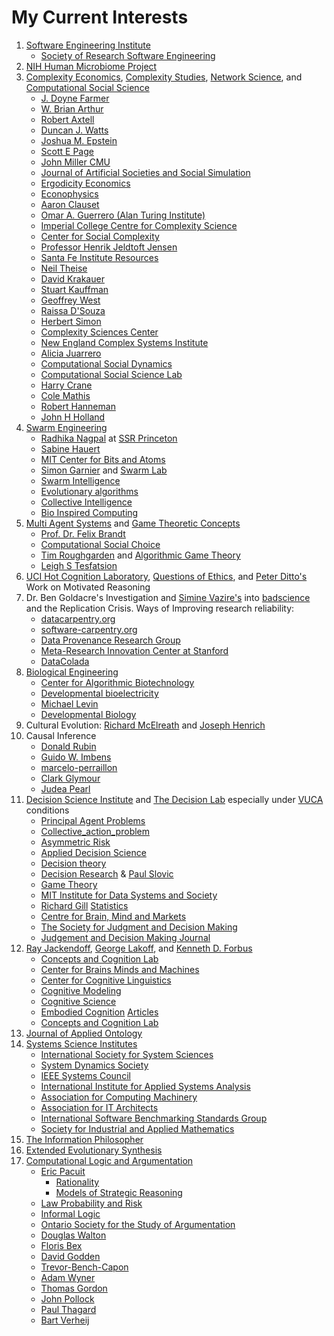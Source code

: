 # My Current Interests

1. [Software Engineering Institute](https://www.sei.cmu.edu/)
    * [Society of Research Software Engineering](https://society-rse.org/)
2. [NIH Human Microbiome Project](https://hmpdacc.org/)
3. [Complexity Economics](https://www.oxfordmartin.ox.ac.uk/programmes/economics), [Complexity Studies](https://complexsystemsupenn.com/), [Network Science](https://www.networkscienceinstitute.org/), and [Computational Social Science](https://science.gmu.edu/academics/departments-units/computational-data-sciences/computational-social-science-phd)
    * [J. Doyne Farmer](http://www.doynefarmer.com/)
    * [W. Brian Arthur](https://en.wikipedia.org/wiki/W._Brian_Arthur)
    * [Robert Axtell](https://css1.gmu.edu/~axtell/Rob/Home.html)
    * [Duncan J. Watts](https://duncanjwatts.com/)
    * [Joshua M. Epstein](https://publichealth.nyu.edu/faculty/joshua-epstein)
    * [Scott E Page](https://sites.lsa.umich.edu/scottepage/)
    * [John Miller CMU](https://www.cmu.edu/dietrich/sds/people/faculty/john-miller.html)
    * [Journal of Artificial Societies and Social Simulation](https://www.jasss.org/JASSS.html)
    * [Ergodicity Economics](https://ergodicityeconomics.com/)
    * [Econophysics](https://en.wikipedia.org/wiki/Econophysics)
    * [Aaron Clauset](https://aaronclauset.github.io/)
    * [Omar A. Guerrero (Alan Turing Institute)](https://oguerr.com/)
    * [Imperial College Centre for Complexity Science](https://www.imperial.ac.uk/complexity-science/)
    * [Center for Social Complexity](https://complexsystemstheory.net/centre-for-social-complexity-gmu/)
    * [Professor Henrik Jeldtoft Jensen](https://www.ma.imperial.ac.uk/~hjjens/)
    * [Santa Fe Institute Resources](https://www.complexityexplorer.org/explore/resources)
    * [Neil Theise](https://www.neiltheiseofficial.com/)
    * [David Krakauer](https://www.santafe.edu/people/profile/david-krakauer)
    * [Stuart Kauffman](https://scholar.google.com/citations?user=yoPM0F8AAAAJ&hl=en)
    * [Geoffrey West](https://www.santafe.edu/people/profile/geoffrey-west)
    * [Raissa D'Souza](https://scholar.google.com/citations?user=jM23vRsKxuIC&hl=en)
    * [Herbert Simon](https://en.wikipedia.org/wiki/Herbert_A._Simon)
    * [Complexity Sciences Center](https://csc.ucdavis.edu/Welcome.html)
    * [New England Complex Systems Institute](https://necsi.edu/)
    * [Alicia Juarrero](https://aliciajuarrerodotcom1.wordpress.com/)
    * [Computational Social Dynamics](https://picsolab.github.io/)
    * [Computational Social Science Lab](https://dgarcia.eu/)
    * [Harry Crane](https://www.harrycrane.com/)
    * [Cole Mathis](https://colemathis.github.io/)
    * [Robert Hanneman](https://faculty.ucr.edu/~hanneman/)
    * [John H Holland](https://en.wikipedia.org/wiki/John_Henry_Holland)
4. [Swarm Engineering](https://hauertlab.com/) 
    * [Radhika Nagpal](https://www.radhikanagpal.org/) at [SSR Princeton](https://ssr.princeton.edu/)
    * [Sabine Hauert](https://hauertlab.com/sabine-hauert/)
    * [MIT Center for Bits and Atoms](http://cba.mit.edu/)
    * [Simon Garnier](https://people.njit.edu/profile/garnier) and [Swarm Lab](https://www.theswarmlab.com/)
    * [Swarm Intelligence](https://en.wikipedia.org/wiki/Swarm_intelligence)
    * [Evolutionary algorithms](https://en.wikipedia.org/wiki/Category:Evolutionary_algorithms)
    * [Collective Intelligence](https://en.wikipedia.org/wiki/Collective_intelligence)
    * [Bio Inspired Computing](https://en.wikipedia.org/wiki/Bio-inspired_computing)
5. [Multi Agent Systems](https://en.wikipedia.org/wiki/Category:Multi-agent_systems) and [Game Theoretic Concepts](https://en.wikipedia.org/wiki/Category:Game_theory)
    * [Prof. Dr. Felix Brandt](https://www.cs.cit.tum.de/en/dss/brandt/)
    * [Computational Social Choice](https://youtube.com/playlist?list=PLOfTMPqb4h4YpejIw7acMsdUnBm51a-FD&si=XztGrBLGOVUHST7q)
    * [Tim Roughgarden](https://timroughgarden.org/) and [Algorithmic Game Theory](https://timroughgarden.org/f13/f13.html)
    * [Leigh S Tesfatsion](https://faculty.sites.iastate.edu/tesfatsi/)
6. [UCI Hot Cognition Laboratory](https://sites.uci.edu/peterdittolab/), [Questions of Ethics](https://www.ethicscenter.uci.edu/index.php), and [Peter Ditto's](https://scholar.google.com/citations?user=Lv4KzjIAAAAJ&hl=en) Work on Motivated Reasoning
7. Dr. Ben Goldacre's Investigation and [Simine Vazire's](https://www.simine.com/) into [badscience](https://www.badscience.net/) and the Replication Crisis. Ways of Improving research reliability:
    * [datacarpentry.org](https://datacarpentry.org/)
    * [software-carpentry.org](https://software-carpentry.org/)
    * [Data Provenance Research Group](https://www.eva.mpg.de/ecology/projects-and-research-groups/data-provenance/)
    * [Meta-Research Innovation Center at Stanford](https://metrics.stanford.edu/)
    * [DataColada](https://datacolada.org/)
8. [Biological Engineering](https://en.wikipedia.org/wiki/Category:Biological_engineering)
    * [Center for Algorithmic Biotechnology](https://cab.spbu.ru/)
    * [Developmental bioelectricity](https://en.wikipedia.org/wiki/Developmental_bioelectricity)
    * [Michael Levin](https://drmichaellevin.org/)
    * [Developmental Biology](https://en.wikipedia.org/wiki/Developmental_biology)
9. Cultural Evolution: [Richard McElreath](https://xcelab.net/rm/) and [Joseph Henrich](https://heb.fas.harvard.edu/people/joseph-henrich)
10. Causal Inference
    * [Donald Rubin](https://en.wikipedia.org/wiki/Donald_Rubin)
    * [Guido W. Imbens](https://www.gsb.stanford.edu/faculty-research/faculty/guido-w-imbens)
    * [marcelo-perraillon](https://clas.ucdenver.edu/marcelo-perraillon/)
    * [Clark Glymour](https://philpeople.org/profiles/clark-glymour)
    * [Judea Pearl](https://bayes.cs.ucla.edu/jp_home.html)
11. [Decision Science Institute](https://decisionsciences.org/) and [The Decision Lab](https://thedecisionlab.com/) especially under [VUCA](https://en.wikipedia.org/wiki/VUCA) conditions
    * [Principal Agent Problems](https://en.wikipedia.org/wiki/Principal%E2%80%93agent_problem)
    * [Collective_action_problem](https://en.wikipedia.org/wiki/Collective_action_problem)
    * [Asymmetric Risk](https://asymmetryobservations.com/definitions/asymmetry/asymmetrical-riskreward/)
    * [Applied Decision Science](https://www.applieddecisionscience.com/)
    * [Decision theory](https://en.wikipedia.org/wiki/Category:Decision_theory)
    * [Decision Research](https://www.decisionresearch.org/) & [Paul Slovic](https://en.wikipedia.org/wiki/Paul_Slovic)
    * [Game Theory](https://en.wikipedia.org/wiki/Category:Game_theory)
    * [MIT Institute for Data Systems and Society](https://idss.mit.edu/research/)
    * [Richard Gill](https://gill1109.com/?amp=1) [Statistics](https://www.math.leidenuniv.nl/~gill/)
    * [Centre for Brain, Mind and Markets](https://www.unimelb.edu.au/cbmm)
    * [The Society for Judgment and Decision Making](https://sjdm.org/)
    * [Judgement and Decision Making Journal](https://www.cambridge.org/core/journals/judgment-and-decision-making)
12. [Ray Jackendoff](https://en.wikipedia.org/wiki/Ray_Jackendoff), [George Lakoff](https://george-lakoff.com/), and [Kenneth D. Forbus](https://users.cs.northwestern.edu/~forbus/) 
    * [Concepts and Cognition Lab](https://cognition.princeton.edu/)
    * [Center for Brains Minds and Machines](https://cbmm.mit.edu/)
    * [Center for Cognitive Linguistics](https://sites.tufts.edu/cogstud/)
    * [Cognitive Modeling](https://en.wikipedia.org/wiki/Cognitive_model)
    * [Cognitive Science](https://en.wikipedia.org/wiki/Category:Cognitive_science)
    * [Embodied Cognition](https://plato.stanford.edu/entries/embodied-cognition/) [Articles](https://www.sciencedirect.com/topics/neuroscience/embodied-cognition)
    * [Concepts and Cognition Lab](https://cognition.princeton.edu/)
13. [Journal of Applied Ontology](https://ip.ios.semcs.net/journals/applied-ontology/Pre-press/Pre-press)
14. [Systems Science Institutes](https://en.wikipedia.org/wiki/Category:Systems_science_institutes)
    * [International Society for System Sciences](https://www.isss.org/home/)
    * [System Dynamics Society](https://systemdynamics.org/)
    * [IEEE Systems Council](https://ieeesystemscouncil.org/)
    * [International Institute for Applied Systems Analysis](https://iiasa.ac.at/)
    * [Association for Computing Machinery](https://www.acm.org/)
    * [Association for IT Architects](https://iasaglobal.org/)
    * [International Software Benchmarking Standards Group](https://www.isbsg.org/)
    * [Society for Industrial and Applied Mathematics](https://www.siam.org/)
15. [The Information Philosopher](https://www.informationphilosopher.com/)
16. [Extended Evolutionary Synthesis](https://extendedevolutionarysynthesis.com/)
17. [Computational Logic and Argumentation](https://clarg.doc.ic.ac.uk/clarg-design/website/index.html)
    * [Eric Pacuit](https://pacuit.org/)
        - [Rationality](http://ai.stanford.edu/~epacuit/classes/rationality-fall2010.html)
        - [Models of Strategic Reasoning](http://ai.stanford.edu/~epacuit/esslli2012/stratreas.html)
    * [Law Probability and Risk](https://academic.oup.com/lpr)
    * [Informal Logic](https://informallogic.ca/index.php/informal_logic/issue/archive)
    * [Ontario Society for the Study of Argumentation](https://scholar.uwindsor.ca/ossaarchive/)
    * [Douglas Walton](https://www.researchgate.net/profile/Douglas-Walton)
    * [Floris Bex](https://www.florisbex.com/)
    * [David Godden](https://www.davidgodden.ca/)
    * [Trevor-Bench-Capon](https://www.researchgate.net/profile/Trevor-Bench-Capon)
    * [Adam Wyner](https://www.researchgate.net/profile/Adam-Wyner)
    * [Thomas Gordon](https://www.researchgate.net/profile/Thomas-Gordon-4)
    * [John Pollock](https://johnpollock.us/ftp/publications.html)
    * [Paul Thagard](https://paulthagard.com/)
    * [Bart Verheij](https://www.ai.rug.nl/~verheij/)